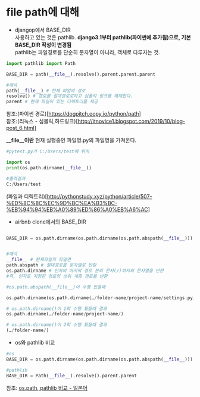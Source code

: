 # file path에 대해

- djangop에서 BASE_DIR  
  사용하고 있는 것은 pathlib. **django3.1부터 pathlib(파이썬에 추가됨)으로, 기본 BASE_DIR 작성이 변경됨**  
  pathlib는 파일경로를 단순히 문자열이 아니라, 객체로 다루자는 것.

```python
import pathlib import Path

BASE_DIR = path(__file__).resolve().parent.parent.parent

#해석
path(__file__) # 현재 파일의 경로
resolve() # 경로를 절대경로로하고 심폴릭 링크를 해제한다.
parent # 현재 파일이 있는 디렉토리를 제공

```

참조:(파이썬 경로)[https://dogpitch.oopy.io/python/path]  
참조:(리눅스 - 심볼릭,하드링크)[http://itnovice1.blogspot.com/2019/10/blog-post_6.html]

**\_\_file\_\_이란**
현재 실행중인 파일명.py의 파일명을 가져온다.

```python
#pytest.py가 C:/Users/test에 위치

import os
print(os.path.dirname(__file__))

#출력결과
C:/Users/test
```

(파일과 디렉토리)[http://pythonstudy.xyz/python/article/507-%ED%8C%8C%EC%9D%BC%EA%B3%BC-%EB%94%94%EB%A0%89%ED%86%A0%EB%A6%AC]

- airbnb clone에서의 BASE_DIR

```python

BASE_DIR = os.path.dirname(os.path.dirname(os.path.abspath(__file__)))


#해석
__file__ # 현재파일의 파일면
path.abspath # 절대경로를 문자열로 반환
os.path.dirname # 인자의 마지막 경로 분리 문자(/)까지의 문자열을 반환
#즉, 인자로 지정된 경로의 상위 계층 경로를 반환

```

```python
#os.path.abspath(__file__)이 수행 됬을때

os.path.dirname(os.path.dirname(…/folder-name/project-name/settings.py)

# os.path.dirname()이 1회 수행 됬을때 결과
os.path.dirname(…/folder-name/project-name/)

# os.path.dirname()이 2회 수행 됬을때 결과
(…/folder-name/)
```

- os와 pathlib 비교

```python
#os
BASE_DIR = os.path.dirname(os.path.dirname(os.path.abspath(__file__)))

#pathlib
BASE_DIR = Path(__file__).resolve().parent.parent

```

참조: [os.path, pathlib 비교 - 일본어](https://office54.net/python/settings-base-dir)
